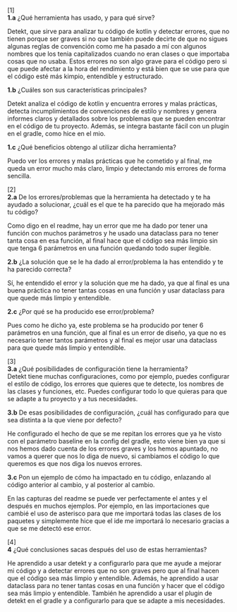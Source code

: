 [1]  
**1.a** ¿Qué herramienta has usado, y para qué sirve?  

Detekt, que sirve para analizar tu código de kotlin y detectar errores, que no tienen porque ser graves si no que también puede decirte de que no sigues algunas reglas de convención como me ha pasado a mí con algunos nombres que los tenia capitalizados cuando no eran clases o que importaba cosas que no usaba. Estos errores no son algo grave para el código pero si que puede afectar a la hora del rendimiento y está bien que se use para que el código esté más kimpio, entendible y estructurado.

**1.b** ¿Cuáles son sus características principales?  

Detekt analiza el código de kotlin y encuentra errores y malas prácticas, detecta incumplimientos de convenciones de estilo y nombres y genera informes claros y detallados sobre los problemas que se pueden encontrar en el código de tu proyecto. Además, se integra bastante fácil con un plugin en el gradle, como hice en el mio.

**1.c** ¿Qué beneficios obtengo al utilizar dicha herramienta?

Puedo ver los errores y malas prácticas que he cometido y al final, me queda un error mucho más claro, limpio y detectando mis errores de forma sencilla.

[2]  
**2.a** De los errores/problemas que la herramienta ha detectado y te ha ayudado a solucionar, ¿cuál es el que te ha parecido que ha mejorado más tu código? 

Como digo en el readme, hay un error que me ha dado por tener una función con muchos parámetros y he usado una dataclass para no tener tanta cosa en esa función, al final hace que el código sea más limpio sin que tenga 6 parámetros en una función quedando todo super ilegible.

**2.b** ¿La solución que se le ha dado al error/problema la has entendido y te ha parecido correcta? 

Sí, he entendido el error y la solución que me ha dado, ya que al final es una buena práctica no tener tantas cosas en una función y usar dataclass para que quede más limpio y entendible.

**2.c** ¿Por qué se ha producido ese error/problema?

Pues como he dicho ya, este problema se ha producido por tener 6 parámetros en una función, que al final es un error de diseño, ya que no es necesario tener tantos parámetros y al final es mejor usar una dataclass para que quede más limpio y entendible.

[3]  
**3.a** ¿Qué posibilidades de configuración tiene la herramienta?  
Detekt tiene muchas configuraciones, como por ejemplo, puedes configurar el estilo de código, los errores que quieres que te detecte, los nombres de las clases y funciones, etc. Puedes configurar todo lo que quieras para que se adapte a tu proyecto y a tus necesidades.

**3.b** De esas posibilidades de configuración, ¿cuál has configurado para que sea distinta a la que viene por defecto?  

He configurado el hecho de que se me repitan los errores que ya he visto con el parámetro baseline en la config del gradle, esto viene bien ya que si nos hemos dado cuenta de los errores graves y los hemos apuntado, no vamos a querer que nos lo diga de nuevo, si cambiamos el código lo que queremos es que nos diga los nuevos errores.

**3.c** Pon un ejemplo de cómo ha impactado en tu código, enlazando al código anterior al cambio, y al posterior al cambio.

En las capturas del readme se puede ver perfectamente el antes y el después en muchos ejemplos. Por ejemplo, en  las importaciones que cambié el uso de asterisco para que me importará todas las clases de los paquetes y simplemente hice que el ide me importará lo necesario gracias a que se me detectó ese error.

[4]  
**4** ¿Qué conclusiones sacas después del uso de estas herramientas?

He aprendido a usar detekt y a configurarlo para que me ayude a mejorar mi código y a detectar errores que no son graves pero que al final hacen que el código sea más limpio y entendible. Además, he aprendido a usar dataclass para no tener tantas cosas en una función y hacer que el código sea más limpio y entendible. También he aprendido a usar el plugin de detekt en el gradle y a configurarlo para que se adapte a mis necesidades.